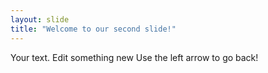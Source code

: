 ```yaml
---
layout: slide
title: "Welcome to our second slide!"
---
```

Your text. Edit something new
Use the left arrow to go back!
